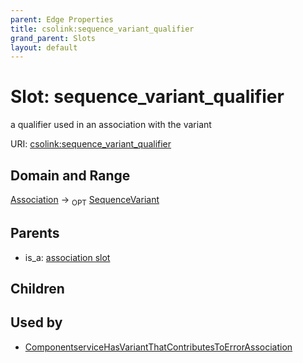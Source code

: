 ```yaml
---
parent: Edge Properties
title: csolink:sequence_variant_qualifier
grand_parent: Slots
layout: default
---
```


# Slot: sequence_variant_qualifier


a qualifier used in an association with the variant

URI: [csolink:sequence_variant_qualifier](https://w3id.org/csolink/vocab/sequence_variant_qualifier)

## Domain and Range

[Association](Association.md) ->  <sub>OPT</sub> [SequenceVariant](SequenceVariant.md)

## Parents

 *  is_a: [association slot](association_slot.md)

## Children


## Used by

 * [ComponentserviceHasVariantThatContributesToErrorAssociation](ComponentserviceHasVariantThatContributesToErrorAssociation.md)
